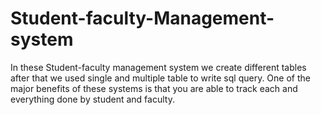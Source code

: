 # Student-faculty-Management-system
In these Student-faculty management system we create different tables after that we used single and multiple table to write sql query. One of the major benefits of these systems is that you are able to track each and 
everything done by student and faculty.
